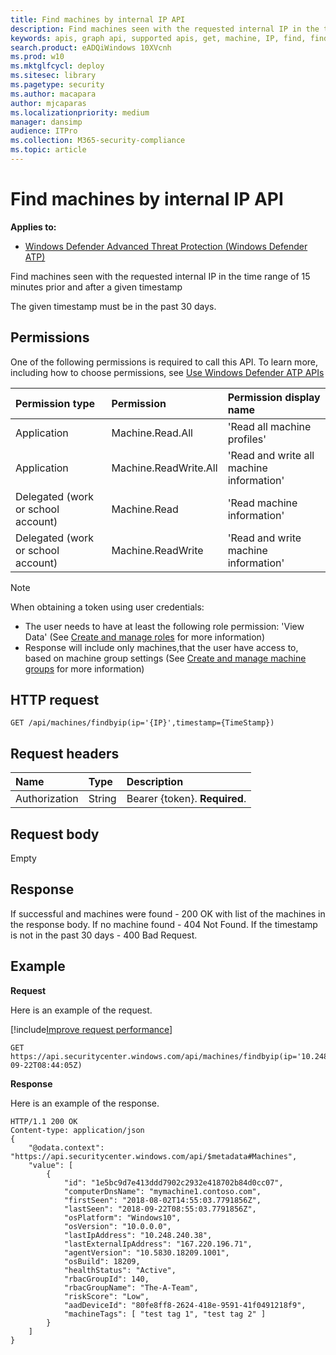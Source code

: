 ```yaml
---
title: Find machines by internal IP API
description: Find machines seen with the requested internal IP in the time range of 15 minutes prior and after a given timestamp 
keywords: apis, graph api, supported apis, get, machine, IP, find, find machine, by ip, ip
search.product: eADQiWindows 10XVcnh
ms.prod: w10
ms.mktglfcycl: deploy
ms.sitesec: library
ms.pagetype: security
ms.author: macapara
author: mjcaparas
ms.localizationpriority: medium
manager: dansimp
audience: ITPro
ms.collection: M365-security-compliance 
ms.topic: article
---
```


# Find machines by internal IP API
**Applies to:**
- [Windows Defender Advanced Threat Protection (Windows Defender ATP)](https://go.microsoft.com/fwlink/p/?linkid=2069559)


Find machines seen with the requested internal IP in the time range of 15 minutes prior and after a given timestamp 

The given timestamp must be in the past 30 days.

## Permissions
One of the following permissions is required to call this API. To learn more, including how to choose permissions, see [Use Windows Defender ATP APIs](apis-intro.md)

Permission type |	Permission	|	Permission display name
:---|:---|:---
Application |	Machine.Read.All |	'Read all machine profiles'
Application |	Machine.ReadWrite.All |	'Read and write all machine information'
Delegated (work or school account) | Machine.Read | 'Read machine information'
Delegated (work or school account) | Machine.ReadWrite | 'Read and write machine information'

>[!Note]
> When obtaining a token using user credentials:
>- The user needs to have at least the following role permission: 'View Data' (See [Create and manage roles](user-roles-windows-defender-advanced-threat-protection.md) for more information)
>- Response will include only machines,that the user have access to, based on machine group settings (See [Create and manage machine groups](machine-groups-windows-defender-advanced-threat-protection.md) for more information)

## HTTP request
```
GET /api/machines/findbyip(ip='{IP}',timestamp={TimeStamp})
```

## Request headers

Name | Type | Description
:---|:---|:---
Authorization | String | Bearer {token}. **Required**.


## Request body
Empty

## Response
If successful and machines were found - 200 OK with list of the machines in the response body.
If no machine found  - 404 Not Found.
If the timestamp is not in the past 30 days - 400 Bad Request.


## Example

**Request**

Here is an example of the request.

[!include[Improve request performance](improverequestperformance-new.md)]

```
GET https://api.securitycenter.windows.com/api/machines/findbyip(ip='10.248.240.38',timestamp=2018-09-22T08:44:05Z)
```

**Response**

Here is an example of the response.


```
HTTP/1.1 200 OK
Content-type: application/json
{
    "@odata.context": "https://api.securitycenter.windows.com/api/$metadata#Machines",
    "value": [
        {
            "id": "1e5bc9d7e413ddd7902c2932e418702b84d0cc07",
			"computerDnsName": "mymachine1.contoso.com",
			"firstSeen": "2018-08-02T14:55:03.7791856Z",
			"lastSeen": "2018-09-22T08:55:03.7791856Z",
			"osPlatform": "Windows10",
			"osVersion": "10.0.0.0",
			"lastIpAddress": "10.248.240.38",
			"lastExternalIpAddress": "167.220.196.71",
			"agentVersion": "10.5830.18209.1001",
			"osBuild": 18209,
			"healthStatus": "Active",
			"rbacGroupId": 140,
			"rbacGroupName": "The-A-Team",
			"riskScore": "Low",
			"aadDeviceId": "80fe8ff8-2624-418e-9591-41f0491218f9",
			"machineTags": [ "test tag 1", "test tag 2" ]
        }
    ]
}
```

